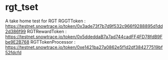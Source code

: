 # rgt_tset
A take home test for RGT
RGGTToken  : https://testnet.snowtrace.io/token/0x3ade73f7b7d9f532c966f9288895d1dd2d386f99
RGTRewardToken : https://testnet.snowtrace.io/token/0x5ddeddaB7a7ad744cadFF4FD78fdB9Fbe9E2B768
RGTTokenProcessor : https://testnet.snowtrace.io/token/0xe1421ba27a0862e5f1d2df384277519bf52fdcfd
